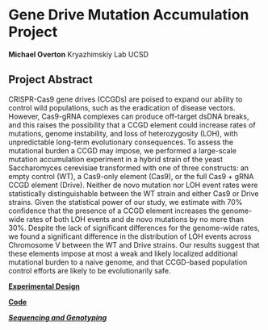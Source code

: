 
# Gene Drive Mutation Accumulation Project
**Michael Overton**
Kryazhimskiy Lab UCSD
   
   
## Project Abstract
CRISPR-Cas9 gene drives (CCGDs) are poised to expand our ability to control wild populations, such as the eradication of disease vectors. However, Cas9-gRNA complexes can produce off-target dsDNA breaks, and this raises the possibility that a CCGD element could increase rates of mutations, genome instability, and loss of heterozygosity (LOH), with unpredictable long-term evolutionary consequences. To assess the mutational burden a CCGD may impose, we performed a large-scale mutation accumulation experiment in a hybrid strain of the yeast Saccharomyces cerevisiae transformed with one of three constructs: an empty control (WT), a Cas9-only element (Cas9), or the full Cas9 + gRNA CCGD element (Drive). Neither de novo mutation nor LOH event rates were statistically distinguishable between the WT strain and either Cas9 or Drive strains. Given the statistical power of our study, we estimate with 70% confidence that the presence of a CCGD element increases the genome-wide rates of both LOH events and de novo mutations by no more than 30%. Despite the lack of significant differences for the genome-wide rates, we found a significant difference in the distribution of LOH events across Chromosome V between the WT and Drive strains. Our results suggest that these elements impose at most a weak and likely localized additional mutational burden to a naive genome, and that CCGD-based population control efforts are likely to be evolutionarily safe.

**[Experimental Design](https://moverton88.github.io/Gene_Drive_MutAccum/Experimental_Design.html)**

**[Code](https://github.com/moverton88/Gene_Drive_MutAccum/)**

***[Sequencing and Genotyping]()***
